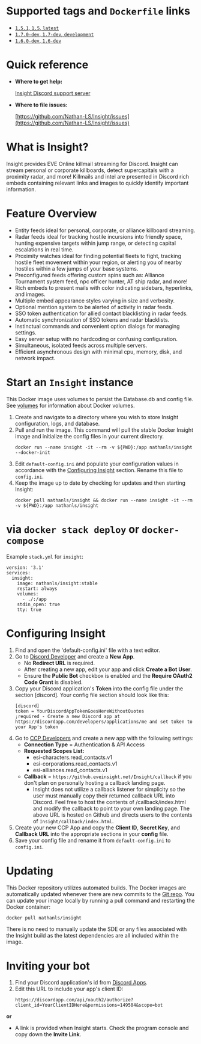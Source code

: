 # Supported tags and ```Dockerfile``` links
* [```1.5.1```, ```1.5```, ```latest```](https://github.com/Nathan-LS/Insight/blob/master/scripts/Docker/Dockerfile)
* [```1.7.0-dev```, ```1.7-dev```, ```development```](https://github.com/Nathan-LS/Insight/blob/development/scripts/Docker/Dockerfile)
* [```1.6.0-dev```, ```1.6-dev```](https://github.com/Nathan-LS/Insight/blob/ad6c10970738a65d4fbc80cdbb1beb0fb4c150e1/scripts/Docker/Dockerfile)

# Quick reference
* **Where to get help:**

    [Insight Discord support server](https://discord.gg/Np3FCUn)
* **Where to file issues:**
    
    [https://github.com/Nathan-LS/Insight/issues](https://github.com/Nathan-LS/Insight/issues)

# What is Insight?
Insight provides EVE Online killmail streaming for Discord. Insight can stream personal or corporate killboards, detect supercapitals with a proximity radar, and more!
Killmails and intel are presented in Discord rich embeds containing relevant links and images to quickly identify important information.

# Feature Overview
* Entity feeds ideal for personal, corporate, or alliance killboard streaming.
* Radar feeds ideal for tracking hostile incursions into friendly space, hunting expensive targets within jump range, or detecting capital escalations in real time.
* Proximity watches ideal for finding potential fleets to fight, tracking hostile fleet movement within your region, or alerting you of nearby hostiles within a few jumps of your base systems.
* Preconfigured feeds offering custom spins such as: Alliance Tournament system feed, npc officer hunter, AT ship radar, and more!
* Rich embeds to present mails with color indicating sidebars, hyperlinks, and images.
* Multiple embed appearance styles varying in size and verbosity.
* Optional mention system to be alerted of activity in radar feeds.
* SSO token authentication for allied contact blacklisting in radar feeds.
* Automatic synchronization of SSO tokens and radar blacklists.
* Instinctual commands and convenient option dialogs for managing settings.
* Easy server setup with no hardcoding or confusing configuration.
* Simultaneous, isolated feeds across multiple servers.
* Efficient asynchronous design with minimal cpu, memory, disk, and network impact.  

# Start an ```Insight``` instance
This Docker image uses volumes to persist the Database.db and config file. See [volumes](https://docs.docker.com/storage/volumes/) for information about Docker volumes.
1. Create and navigate to a directory where you wish to store Insight configuration, logs, and database.
2. Pull and run the image. This command will pull the stable Docker Insight image and initialize the config files in your current directory.
    ```
    docker run --name insight -it --rm -v ${PWD}:/app nathanls/insight --docker-init
    ```
3. Edit ```default-config.ini``` and populate your configuration values in accordance with the [Configuring Insight](#configuring-insight) section. Rename this file to ```config.ini```.
4. Keep the image up to date by checking for updates and then starting Insight: 
    ```
    docker pull nathanls/insight && docker run --name insight -it --rm -v ${PWD}:/app nathanls/insight
    ```

# via ```docker stack deploy``` or ```docker-compose```
Example ```stack.yml``` for ```insight```:
```text
version: '3.1'
services:
  insight:
    image: nathanls/insight:stable
    restart: always
    volumes:
      - ./:/app
    stdin_open: true
    tty: true
```

# Configuring Insight
1. Find and open the 'default-config.ini' file with a text editor.
2. Go to [Discord Developer](https://discordapp.com/developers/applications/me) and create a **New App**.
    * No **Redirect URL** is required.
    * After creating a new app, edit your app and click **Create a Bot User**.
    * Ensure the **Public Bot** checkbox is enabled and the **Require OAuth2 Code Grant** is disabled.
3. Copy your Discord application's **Token** into the config file under the section [discord]. Your config file section should look
like this:
    ```
    [discord]
    token = YourDiscordAppTokenGoesHereWithoutQuotes
    ;required - Create a new Discord app at https://discordapp.com/developers/applications/me and set token to your App's token
    ```
4. Go to [CCP Developers](https://developers.eveonline.com/applications/create) and create a new app with the following settings:
    * **Connection Type** = Authentication & API Access
    * **Requested Scopes List:**
        * esi-characters.read_contacts.v1
        * esi-corporations.read_contacts.v1
        * esi-alliances.read_contacts.v1
    * **Callback** = ```https://github.eveinsight.net/Insight/callback``` if you don't plan on personally hosting a callback landing page.
        * Insight does not utilize a callback listener for simplicity so the user must manually copy their returned callback URL into Discord.
    Feel free to host the contents of /callback/index.html and modify the callback to point to your own landing page. The above URL is hosted on Github and directs users to the contents of ```Insight/callback/index.html```.
5. Create your new CCP App and copy the **Client ID**, **Secret Key**, and **Callback URL** into the appropriate sections in your **config** file.
6. Save your config file and rename it from ```default-config.ini``` to ```config.ini```.

# Updating
This Docker repository utilizes automated builds. The Docker images are automatically updated whenever there are new commits to the [Git repo](https://github.com/Nathan-LS/Insight). You can update your image locally by running a pull command and restarting the Docker container:
```
docker pull nathanls/insight
```
There is no need to manually update the SDE or any files associated with the Insight build as the latest dependencies are all included within the image.

# Inviting your bot
1. Find your Discord application's id from [Discord Apps](https://discordapp.com/developers/applications/me).
2. Edit this URL to include your app's client ID:
    ```
    https://discordapp.com/api/oauth2/authorize?client_id=YourClientIDHere&permissions=149504&scope=bot
    ```
**or**
* A link is provided when Insight starts. Check the program console and copy down the **Invite Link**.